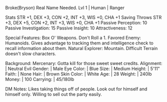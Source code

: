 Broke(Bryson) Real Name Needed.
Lvl 1 | Human | Ranger

Stats         STR +1, DEX +3, CON +2, INT +3, WIS +0, CHA +1
Saving Throws STR +3, DEX +5, CON +2, INT +3, WIS +0, CHA +1
Passive Perception:     10
Passive Investigation:  15
Passive Insight:        10
Attractiveness:         12


Special Features:
Box O' Weapons. Don't Roll a 1.
Favored Enemy: Humanoids. Gives advantage to tracking them and intelligence check to recall information about them.
Natural Explorer: Mountain. Difficult Terrain doesn't slow characters.

Background: Mercenary: Gotta kill for those sweet sweet credits.
Alignment:   | Neutral Evil
Gender:      | Male
Eye Color:   | Blue
Size:        | Medium
Height:      | 5'11"
Faith:       | None
Hair:        | Brown
Skin Color:  | White
Age:         | 28
Weight:      | 240lb
Money:       | 100
Carrying:    | 45/180lb

DM Notes:
Likes taking things off of people.
Look out for himself and himself only. Willing to sell out the party easily.